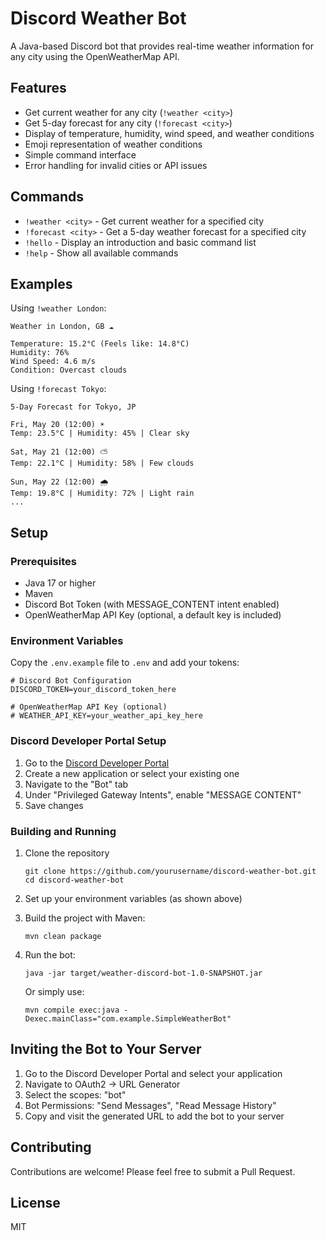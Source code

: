 # Discord Weather Bot

A Java-based Discord bot that provides real-time weather information for any city using the OpenWeatherMap API.

## Features

- Get current weather for any city (`!weather <city>`)
- Get 5-day forecast for any city (`!forecast <city>`)
- Display of temperature, humidity, wind speed, and weather conditions
- Emoji representation of weather conditions
- Simple command interface
- Error handling for invalid cities or API issues

## Commands

- `!weather <city>` - Get current weather for a specified city
- `!forecast <city>` - Get a 5-day weather forecast for a specified city
- `!hello` - Display an introduction and basic command list
- `!help` - Show all available commands

## Examples

Using `!weather London`:
```
Weather in London, GB ☁️

Temperature: 15.2°C (Feels like: 14.8°C)
Humidity: 76%
Wind Speed: 4.6 m/s
Condition: Overcast clouds
```

Using `!forecast Tokyo`:
```
5-Day Forecast for Tokyo, JP

Fri, May 20 (12:00) ☀️
Temp: 23.5°C | Humidity: 45% | Clear sky

Sat, May 21 (12:00) ⛅
Temp: 22.1°C | Humidity: 58% | Few clouds

Sun, May 22 (12:00) 🌧️
Temp: 19.8°C | Humidity: 72% | Light rain
...
```

## Setup

### Prerequisites

- Java 17 or higher
- Maven
- Discord Bot Token (with MESSAGE_CONTENT intent enabled)
- OpenWeatherMap API Key (optional, a default key is included)

### Environment Variables

Copy the `.env.example` file to `.env` and add your tokens:

```
# Discord Bot Configuration
DISCORD_TOKEN=your_discord_token_here

# OpenWeatherMap API Key (optional)
# WEATHER_API_KEY=your_weather_api_key_here
```

### Discord Developer Portal Setup

1. Go to the [Discord Developer Portal](https://discord.com/developers/applications)
2. Create a new application or select your existing one
3. Navigate to the "Bot" tab
4. Under "Privileged Gateway Intents", enable "MESSAGE CONTENT"
5. Save changes

### Building and Running

1. Clone the repository
   ```
   git clone https://github.com/yourusername/discord-weather-bot.git
   cd discord-weather-bot
   ```

2. Set up your environment variables (as shown above)

3. Build the project with Maven:
   ```
   mvn clean package
   ```

4. Run the bot:
   ```
   java -jar target/weather-discord-bot-1.0-SNAPSHOT.jar
   ```

   Or simply use:
   ```
   mvn compile exec:java -Dexec.mainClass="com.example.SimpleWeatherBot"
   ```

## Inviting the Bot to Your Server

1. Go to the Discord Developer Portal and select your application
2. Navigate to OAuth2 → URL Generator
3. Select the scopes: "bot"
4. Bot Permissions: "Send Messages", "Read Message History"
5. Copy and visit the generated URL to add the bot to your server

## Contributing

Contributions are welcome! Please feel free to submit a Pull Request.

## License

MIT
